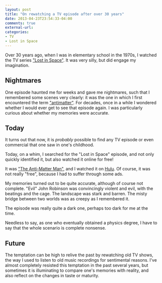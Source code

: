 ```yaml
---
layout: post
title: "On rewatching a TV episode after over 30 years"
date: 2013-04-23T23:54:33-04:00
comments: true
external-url: 
categories: 
- TV
- Lost in Space
---
```

Over 30 years ago, when I was in elementary school in the 1970s, I watched the TV series ["Lost in Space"](http://en.wikipedia.org/wiki/Lost_in_Space). It was very silly, but did engage my imagination.

## Nightmares

One episode haunted me for weeks and gave me nightmares, such that I remembered some scenes very clearly: it was the one in which I first encountered the term ["antimatter"](http://en.wikipedia.org/wiki/Antimatter). For decades, once in a while I wondered whether I would ever get to see that episode again. I was particularly curious about whether my memories were accurate.

## Today

It turns out that now, it is *probably* possible to find any TV episode or even commercial that one saw in one's childhood.

Today, on a whim, I searched for the "Lost in Space" episode, and not only quickly identified it, but also watched it online for free!

It was ["The Anti-Matter Man"](http://www.imdb.com/title/tt0772539/), and I watched it on [Hulu](http://www.hulu.com/watch/23809). Of course, it was not really "free", because I had to suffer through some ads.

My memories turned out to be quite accurate, although of course not complete. "Evil" John Robinson was convincingly violent and evil, with the beatings and the cage. The landscape was stark and barren. The misty bridge between two worlds was as creepy as I remembered it. 

The episode was really quite a dark one, perhaps too dark for me at the time.

Needless to say, as one who eventually obtained a physics degree, I have to say that the whole scenario is complete nonsense.

## Future

The temptation can be high to relive the past by rewatching old TV shows, the way I used to listen to old music recordings for sentimental reasons. I've almost completely resisted this temptation in the past several years, but sometimes it is illuminating to compare one's memories with reality, and also reflect on the changes in taste or maturity.
